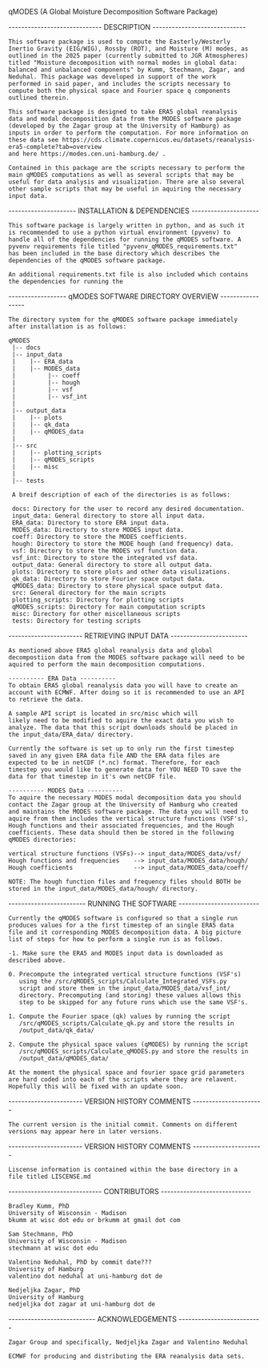 qMODES (A Global Moisture Decomposition Software Package)

----------------------------- DESCRIPTION -----------------------------

    This software package is used to compute the Easterly/Westerly 
    Inertio Gravity (EIG/WIG), Rossby (ROT), and Moisture (M) modes, as
    outlined in the 2025 paper (currently submitted to JGR Atmospheres)
    titled "Moisture decomposition with normal modes in global data: 
    balanced and unbalanced components" by Kumm, Stechmann, Zagar, and
    Neduhal. This package was developed in support of the work 
    performed in said paper, and includes the scripts necessary to 
    compute both the physical space and Fourier space q components 
    outlined therein.

    This software package is designed to take ERA5 global reanalysis 
    data and modal decomposition data from the MODES software package 
    (developed by the Zagar group at the University of Hamburg) as 
    inputs in order to perform the computation. For more information on 
    these data see https://cds.climate.copernicus.eu/datasets/reanalysis-era5-complete?tab=overview 
    and here https://modes.cen.uni-hamburg.de/ .

    Contained in this package are the scripts necessary to perform the 
    main qMODES computations as well as several scripts that may be 
    useful for data analysis and visualization. There are also several
    other sample scripts that may be useful in aquiring the necessary 
    input data.


--------------------- INSTALLATION & DEPENDENCIES ---------------------

    This software package is largely written in python, and as such it 
    is recommended to use a python virtual environment (pyvenv) to 
    handle all of the dependencies for running the qMODES software. A 
    pyvenv requirements file titled "pyvenv_qMODES_requirements.txt" 
    has been included in the base directory which describes the 
    dependencies of the qMODES software package.

    An additional requirements.txt file is also included which contains the dependencies for running the 


------------------ qMODES SOFTWARE DIRECTORY OVERVIEW -----------------

    The directory system for the qMODES software package immediately 
    after installation is as follows:

    qMODES
     |-- docs
     |-- input_data
     |    |-- ERA_data
     |    |-- MODES_data
     |         |-- coeff
     |         |-- hough
     |         |-- vsf
     |         |-- vsf_int
     |
     |-- output_data
     |    |-- plots
     |    |-- qk_data
     |    |-- qMODES_data
     |
     |-- src
     |    |-- plotting_scripts
     |    |-- qMODES_scripts
     |    |-- misc
     |
     |-- tests

     A breif description of each of the directories is as follows:

     docs: Directory for the user to record any desired documentation.
     input_data: General directory to store all input data.
     ERA_data: Directory to store ERA input data.
     MODES_data: Directory to store MODES input data.
     coeff: Directory to store the MODES coefficients.
     hough: Directory to store the MODE hough (and frequency) data.
     vsf: Directory to store the MODES vsf function data.
     vsf_int: Directory to store the integrated vsf data.
     output_data: General directory to store all output data.
     plots: Directory to store plots and other data visulizations.
     qk_data: Directory to store Fourier space output data.
     qMODES_data: Directory to store physical space output data.
     src: General directory for the main scripts
     plotting_scripts: Directory for plotting scripts
     qMODES_scripts: Directory for main computation scripts
     misc: Directory for other miscellaneous scripts
     tests: Directory for testing scripts


----------------------- RETRIEVING INPUT DATA ------------------------

    As mentioned above ERA5 global reanalysis data and global 
    decompostiion data from the MODES software package will need to be
    aquired to perform the main decomposition computations.

    ---------- ERA Data ----------
    To obtain ERA5 global reanalysis data you will have to create an 
    account with ECMWF. After doing so it is recommended to use an API
    to retrieve the data.

    A sample API script is located in src/misc which will 
    likely need to be modified to aquire the exact data you wish to 
    analyze. The data that this script downloads should be placed in
    the input_data/ERA_data/ directory.

    Currently the software is set up to only run the first timestep 
    saved in any given ERA data file AND the ERA data files are 
    expected to be in netCDF (*.nc) format. Therefore, for each 
    timestep you would like to generate data for YOU NEED TO save the
    data for that timestep in it's own netCDF file.
    
    ---------- MODES Data ----------
    To aquire the necessary MODES modal decomposition data you should 
    contact the Zagar group at the University of Hamburg who created 
    and maintains the MODES software package. The data you will need to
    aquire from them includes the vertical structure functions (VSF's),
    Hough functions and their associated frequencies, and the Hough 
    coefficients. These data should then be stored in the following 
    qMODES directories:

    vertical structure functions (VSFs)--> input_data/MODES_data/vsf/
    Hough functions and frequencies    --> input_data/MODES_data/hough/
    Hough coefficients                 --> input_data/MODES_data/coeff/

    NOTE: The hough function files and frequency files should BOTH be
    stored in the input_data/MODES_data/hough/ directory.

------------------------ RUNNING THE SOFTWARE -------------------------

    Currently the qMODES software is configured so that a single run 
    produces values for a the first timestep of an single ERA5 data 
    file and it corresponding MODES decomposition data. A big picture 
    list of steps for how to perform a single run is as follows.

    -1. Make sure the ERA5 and MODES input data is downloaded as 
    described above.

    0. Precompute the integrated vertical structure functions (VSF's) 
       using the /src/qMODES_scripts/Calculate_Integrated_VSFs.py 
       script and store them in the input_data/MODES_data/vsf_int/ 
       directory. Precomputing (and storing) these values allows this
       step to be skipped for any future runs which use the same VSF's.

    1. Compute the Fourier space (qk) values by running the script 
       /src/qMODES_scripts/Calculate_qk.py and store the results in
       /output_data/qk_data/

    2. Compute the physical space values (qMODES) by running the script
       /src/qMODES_scripts/Calculate_qMODES.py and store the results in
       /output_data/qMODES_data/

    At the moment the physical space and fourier space grid parameters 
    are hard coded into each of the scripts where they are relavent.
    Hopefully this will be fixed with an update soon.


----------------------- VERSION HISTORY COMMENTS ----------------------

    The current version is the initial commit. Comments on different 
    versions may appear here in later versions.


----------------------- VERSION HISTORY COMMENTS ----------------------    

    Liscense information is contained within the base directory in a 
    file titled LISCENSE.md


----------------------------- CONTRIBUTORS ----------------------------

    Bradley Kumm, PhD 
    University of Wisconsin - Madison
    bkumm at wisc dot edu or brkumm at gmail dot com

    Sam Stechmann, PhD
    University of Wisconsin - Madison
    stechmann at wisc dot edu

    Valentino Neduhal, PhD by commit date???
    University of Hamburg
    valentino dot neduhal at uni-hamburg dot de

    Nedjeljka Zagar, PhD
    University of Hamburg
    nedjeljka dot zagar at uni-hamburg dot de


--------------------------- ACKNOWLEDGEMENTS --------------------------

    Zagar Group and specifically, Nedjeljka Zagar and Valentino Neduhal

    ECMWF for producing and distributing the ERA reanalysis data sets.




